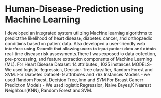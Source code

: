# Human-Disease-Prediction using Machine Learning

I developed an integrated system utilizing Machine learning algorithms to predict the likelihood of heart disease, diabetes, cancer, and orthopaedic conditions based on patient data. Also developed a user-friendly web interface using Steamlit that allowing users to input patient data and obtain real-time disease risk assessments.There I  was exposed to data collection, pre-processing, and feature extraction components of Machine Learning (ML).
For Heart Disease 
      Dataset:  14 attributes , 1025 instances
      MODELS- We used logistic Regression, Decision Tree classifier, Random Forest and SVM. 
For Diabetes
      Dataset-  9 attributes and 768 Instances
      Models – we used Random Forest, Decision Tree, knn and SVM
For Breast Cancer Prediction
      Models - We used logistic Regression, Naive Bayes,K Nearest Neighbour(KNN), Random Forest and SVM. 

      



 
